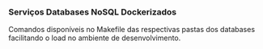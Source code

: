 ### Serviços Databases NoSQL Dockerizados

Comandos disponíveis no Makefile das respectivas pastas dos databases facilitando o load no ambiente de desenvolvimento.
